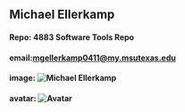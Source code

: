 ## Michael Ellerkamp
#### Repo: 4883 Software Tools Repo
#### email:mgellerkamp0411@my.msutexas.edu
#### image: ![Michael Ellerkamp](https://dsm01pap003files.storage.live.com/y4mOOl572TUupy2BZs_RV3BFX8i7u5yBj67kAyb3lamBajD9HpkEQBm007Y09y7W4gy4CfNwJIRFJ6T1PW2hqNYGab49thx5EUZPP0eV6A7Ygu3DEimyELM8iCB6I-ipGoTjdsSTArEFqeeIdS9GtGXppZQpAidZ8nI9hwu8JlWwZLx6YUyz6kJEu7GZFh9sAkZ?width=192&height=256&cropmode=none)
#### avatar: ![Avatar](https://dsm01pap003files.storage.live.com/y4mOOl572TUupy2BZs_RV3BFX8i7u5yBj67kAyb3lamBajD9HpkEQBm007Y09y7W4gy4CfNwJIRFJ6T1PW2hqNYGab49thx5EUZPP0eV6A7Ygu3DEimyELM8iCB6I-ipGoTjdsSTArEFqeeIdS9GtGXppZQpAidZ8nI9hwu8JlWwZLx6YUyz6kJEu7GZFh9sAkZ?width=192&height=256&cropmode=none)
